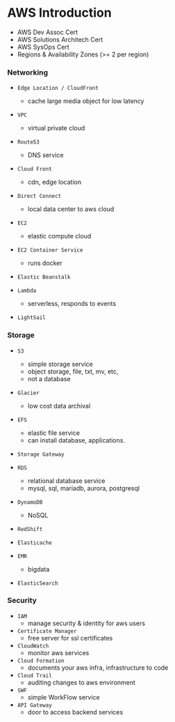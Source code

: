 # AWS Introduction
- AWS Dev Assoc Cert
- AWS Solutions Architech Cert
- AWS SysOps Cert
- Regions & Availability Zones (>= 2 per region)

### Networking
- `Edge Location / CloudFront`
    - cache large media object for low latency
- `VPC`
    - virtual private cloud
- `Route53`
    - DNS service
- `Cloud Front`
    - cdn, edge location
- `Direct Connect`
    - local data center to aws cloud
- `EC2`
    - elastic compute cloud
- `EC2 Container Service`
    - runs docker
- `Elastic Beanstalk`

- `Lambda`
    - serverless, responds to events
- `LightSail`

### Storage
- `S3` 
    - simple storage service
    - object storage, file, txt, mv, etc,
    - not a database
- `Glacier`
    - low cost data archival
- `EFS` 
    - elastic file service
    - can install database, applications.
- `Storage Gateway`

- `RDS` 
    - relational database service
    - mysql, sql, mariadb, aurora, postgresql 
- `DynamoDB`
    - NoSQL
- `RedShift`

- `Elasticache`

- `EMR`
    - bigdata
- `ElasticSearch`

### Security
- `IAM`
    - manage security & identity for aws users
- `Certificate Manager`
    - free server for ssl certificates
- `CloudWatch`
    - monitor aws services
- `Cloud Formation`
    - documents your aws infra, infrastructure to code
- `Cloud Trail`
    - auditing changes to aws environment
- `SWF`
    - simple WorkFlow service
- `API Gateway`
    - door to access backend services